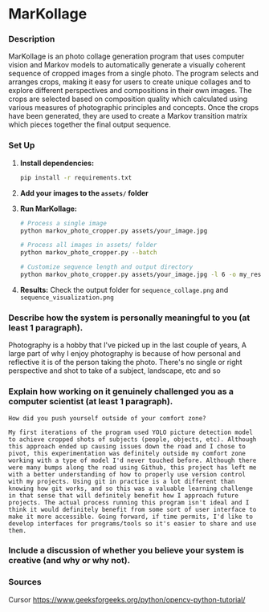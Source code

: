 # MarKollage

### Description

MarKollage is an photo collage generation program that uses computer vision and Markov models to automatically generate a visually coherent sequence of cropped images from a single photo. The program selects and arranges crops, making it easy for users to create unique collages and to explore different perspectives and compositions in their own images. The crops are selected based on composition quality which calculated using various measures of photographic principles and concepts. Once the crops have been generated, they are used to create a Markov transition matrix which pieces together the final output sequence.

### Set Up

1. **Install dependencies:**
   ```bash
   pip install -r requirements.txt
   ```

2. **Add your images to the `assets/` folder**

3. **Run MarKollage:**
   ```bash
   # Process a single image
   python markov_photo_cropper.py assets/your_image.jpg
   
   # Process all images in assets/ folder
   python markov_photo_cropper.py --batch
   
   # Customize sequence length and output directory
   python markov_photo_cropper.py assets/your_image.jpg -l 6 -o my_results
   ```

4. **Results:** Check the output folder for `sequence_collage.png` and `sequence_visualization.png`

### Describe how the system is personally meaningful to you (at least 1 paragraph).

Photography is a hobby that I've picked up in the last couple of years, 
A large part of why I enjoy photography is because of how personal and reflective it is of the person taking the photo. There's no single or right perspective and shot to take of a subject, landscape, etc and so 
### Explain how working on it genuinely challenged you as a computer scientist (at least 1 paragraph).

    How did you push yourself outside of your comfort zone?

    My first iterations of the program used YOLO picture detection model to achieve cropped shots of subjects (people, objects, etc). Although this approach ended up causing issues down the road and I chose to pivot, this experimentation was definitely outside my comfort zone working with a type of model I'd never touched before. Although there were many bumps along the road using Github, this project has left me with a better understanding of how to properly use version control with my projects. Using git in practice is a lot different than knowing how git works, and so this was a valuable learning challenge in that sense that will definitely benefit how I approach future projects. The actual process running this program isn't ideal and I think it would definitely benefit from some sort of user interface to make it more accessible. Going forward, if time permits, I'd like to develop interfaces for programs/tools so it's easier to share and use them.

### Include a discussion of whether you believe your system is creative (and why or why not).

### Sources
Cursor
https://www.geeksforgeeks.org/python/opencv-python-tutorial/
